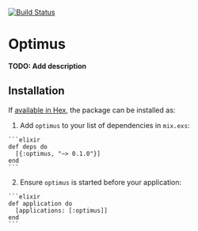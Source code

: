 [![Build Status](https://travis-ci.org/savonarola/optimus.svg?branch=master)](https://travis-ci.org/savonarola/optimus)

# Optimus

**TODO: Add description**

## Installation

If [available in Hex](https://hex.pm/docs/publish), the package can be installed as:

  1. Add `optimus` to your list of dependencies in `mix.exs`:

    ```elixir
    def deps do
      [{:optimus, "~> 0.1.0"}]
    end
    ```

  2. Ensure `optimus` is started before your application:

    ```elixir
    def application do
      [applications: [:optimus]]
    end
    ```
